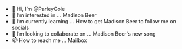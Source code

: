 - 👋 Hi, I’m @ParleyGole
- 👀 I’m interested in ... Madison Beer
- 🌱 I’m currently learning ... How to get Madison Beer to follow me on socials
- 💞️ I’m looking to collaborate on ... Madison Beer's new song
- 📫 How to reach me ... Mailbox

<!---
ParleyGole/ParleyGole is a ✨ special ✨ repository because its `README.md` (this file) appears on your GitHub profile.
You can click the Preview link to take a look at your changes.
--->
